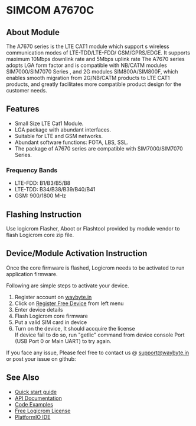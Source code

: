 # SIMCOM A7670C

## About Module

The A7670 series is the LTE CAT1 module which support s
wireless communication modes of LTE-TDD/LTE-FDD/
GSM/GPRS/EDGE. It supports maximum 10Mbps downlink
rate and 5Mbps uplink rate
The A7670 series adopts LGA form factor and is
compatible with NB/CATM modules SIM7000/SIM7070
Series , and 2G modules SIM800A/SIM800F, which
enables smooth migration from 2G/NB/CATM products to
LTE CAT1 products, and greatly facilitates more
compatible product design for the customer needs.


## Features

* Small Size LTE Cat1 Module.
* LGA package with abundant interfaces.
* Suitable for LTE and GSM networks.
* Abundant software functions: FOTA, LBS, SSL.
* The package of A7670 series are compatible with SIM7000/SIM7070 Series.


### Frequency Bands

* LTE-FDD: B1/B3/B5/B8
* LTE-TDD: B34/B38/B39/B40/B41
* GSM: 900/1800 MHz

## Flashing Instruction

Use logicrom Flasher, Aboot or Flashtool provided by module vendor to flash Logicrom core zip file.

## Device/Module Activation Instruction

Once the core firmware is flashed, Logicrom needs to be activated to run application firmware.

Following are simple steps to activate your device.

1. Register account on [waybyte.in](https://waybyte.in/register)
2. Click on [Register Free Device](https://waybyte.in/devices/register) from left menu
3. Enter device details
4. Flash Logicrom core firmware
5. Put a valid SIM card in device
6. Turn on the device, It should accquire the license\
   If device fail to do so, run "getlic" command from device console Port (USB Port 0 or Main UART) to try again.

If you face any issue, Please feel free to contact us @ support@waybyte.in or post your issue on github:

## See Also

* [Quick start guide](https://docs.logicrom.com/en/latest/book/quick_start.html)
* [API Documentation](https://docs.logicrom.com/en/latest/)
* [Code Examples](https://github.com/waybyte/platform-logicrom/tree/master/examples)
* [Free Logicrom License](https://waybyte.in/devices/register)
* [PlatformIO IDE](https://platformio.org/platformio-ide)
